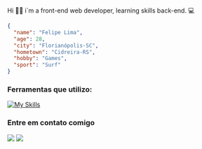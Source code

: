 Hi 👋🏻 i`m a front-end web developer, learning skills back-end. 💻

```json
{
  "name": "Felipe Lima",
  "age": 28,
  "city": "Florianópolis-SC",
  "hometown": "Cidreira-RS",
  "hobby": "Games",
  "sport": "Surf"
}
```

 ### Ferramentas que utilizo:
[![My Skills](https://skillicons.dev/icons?i=js,html,css,ts,nodejs,mysql,sqlite,react,express)](https://skillicons.dev)

  <h3>Entre em contato comigo</h3>
  <a href="https://linkedin.com/in/felipelimars" target="_blank"><img src="https://img.shields.io/badge/LinkedIn-0077B5?style=for-the-badge&logo=linkedin&logoColor=white" target="_blank"></a> 
  <a href="https://instagram.com/felipelimars" target="_blank"><img src="https://img.shields.io/badge/-Instagram-%23E4405F?style=for-the-badge&logo=instagram&logoColor=white" target="_blank"></a> 
</div>
